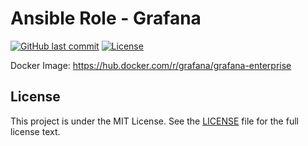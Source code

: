 # Ansible Role - Grafana

[![GitHub last commit](https://img.shields.io/github/last-commit/ursinn/ansible-role-grafana?logo=github&style=for-the-badge)](https://github.com/ursinn/ansible-role-grafana/commits)
[![License](https://img.shields.io/github/license/ursinn/ansible-role-grafana?style=for-the-badge)](https://github.com/ursinn/ansible-role-grafana/blob/main/LICENSE)

Docker Image: https://hub.docker.com/r/grafana/grafana-enterprise

## License

This project is under the MIT License. See the [LICENSE](https://github.com/ursinn/ansible-role-grafana/blob/main/LICENSE) file for the full license text.
